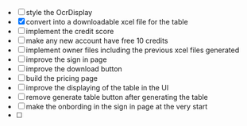 
- [ ] style the OcrDisplay
- [x] convert into a downloadable xcel file for the table
- [ ] implement the credit score
- [ ] make any new account have free 10 credits
- [ ] implement owner files including the previous xcel files generated
- [ ] improve the sign in page
- [ ] improve the download button
- [ ] build the pricing page
- [ ] improve the displaying of the table in the UI
- [ ] remove generate table button after generating the table
- [ ] make the onbording in the sign in page at the very start
- [ ] 
